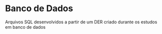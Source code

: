 # Banco de Dados

Arquivos SQL desenvolvidos a partir de um DER criado durante os estudos em banco de dados
